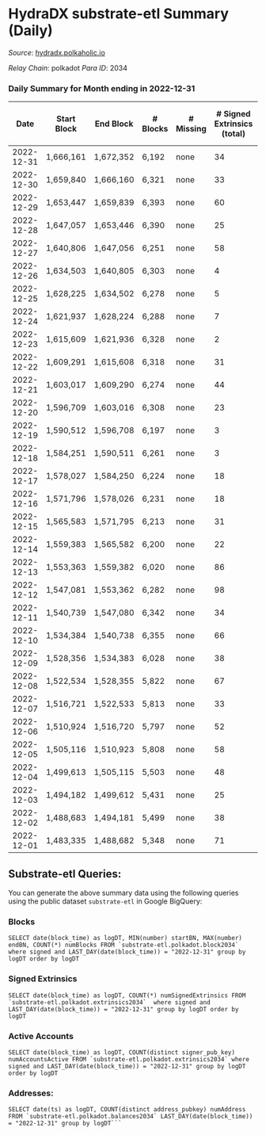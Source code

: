 # HydraDX substrate-etl Summary (Daily)

_Source_: [hydradx.polkaholic.io](https://hydradx.polkaholic.io)

*Relay Chain*: polkadot
*Para ID*: 2034



### Daily Summary for Month ending in 2022-12-31


| Date | Start Block | End Block | # Blocks | # Missing | # Signed Extrinsics (total) | # Active Accounts | # Addresses with Balances | # Events | # Transfers | # XCM Transfers In | # XCM Transfers Out |
| ---- | ----------- | --------- | -------- | --------- | --------------------------- | ----------------- | ------------------------- | -------- | ----------- | ------------------ | ------------------- |
| 2022-12-31 | 1,666,161 | 1,672,352 | 6,192 | none | 34 | 23 | 22,542 | 19,202 | 21  | 7 ($1.69) |   |
| 2022-12-30 | 1,659,840 | 1,666,160 | 6,321 | none | 33 | 22 | 22,537 | 19,549 | 14  |   |   |
| 2022-12-29 | 1,653,447 | 1,659,839 | 6,393 | none | 60 | 23 | 22,535 | 19,988 | 42  |   |   |
| 2022-12-28 | 1,647,057 | 1,653,446 | 6,390 | none | 25 | 13 | 22,533 | 19,688 | 11  |   |   |
| 2022-12-27 | 1,640,806 | 1,647,056 | 6,251 | none | 58 | 40 | 22,526 | 19,483 | 40  |   |   |
| 2022-12-26 | 1,634,503 | 1,640,805 | 6,303 | none | 4 | 4 | 22,521 | 19,259 | 1  |   |   |
| 2022-12-25 | 1,628,225 | 1,634,502 | 6,278 | none | 5 | 3 |  | 19,258 | 5  |   |   |
| 2022-12-24 | 1,621,937 | 1,628,224 | 6,288 | none | 7 | 6 |  | 19,245 | 2  |   |   |
| 2022-12-23 | 1,615,609 | 1,621,936 | 6,328 | none | 2 | 2 |  | 19,321 |   |   |   |
| 2022-12-22 | 1,609,291 | 1,615,608 | 6,318 | none | 31 | 23 |  | 19,517 | 8  | 3  |   |
| 2022-12-21 | 1,603,017 | 1,609,290 | 6,274 | none | 44 | 31 |  | 19,553 | 5  |   |   |
| 2022-12-20 | 1,596,709 | 1,603,016 | 6,308 | none | 23 | 12 |  | 19,424 | 3  |   |   |
| 2022-12-19 | 1,590,512 | 1,596,708 | 6,197 | none | 3 | 3 |  | 18,936 | 1  |   |   |
| 2022-12-18 | 1,584,251 | 1,590,511 | 6,261 | none | 3 | 3 |  | 19,123 | 1  |   |   |
| 2022-12-17 | 1,578,027 | 1,584,250 | 6,224 | none | 18 | 12 | 22,512 | 19,130 | 6  |   |   |
| 2022-12-16 | 1,571,796 | 1,578,026 | 6,231 | none | 18 | 13 | 22,510 | 19,219 | 5  |   |   |
| 2022-12-15 | 1,565,583 | 1,571,795 | 6,213 | none | 31 | 19 | 22,507 | 19,207 | 22  |   |   |
| 2022-12-14 | 1,559,383 | 1,565,582 | 6,200 | none | 22 | 14 | 22,501 | 19,092 | 15  |   |   |
| 2022-12-13 | 1,553,363 | 1,559,382 | 6,020 | none | 86 | 44 | 22,495 | 19,062 | 27  | 1  |   |
| 2022-12-12 | 1,547,081 | 1,553,362 | 6,282 | none | 98 | 48 | 22,488 | 19,897 | 7  | 3  |   |
| 2022-12-11 | 1,540,739 | 1,547,080 | 6,342 | none | 34 | 18 |  | 19,626 | 15  |   |   |
| 2022-12-10 | 1,534,384 | 1,540,738 | 6,355 | none | 66 | 43 |  | 19,845 | 18  |   |   |
| 2022-12-09 | 1,528,356 | 1,534,383 | 6,028 | none | 38 | 25 |  | 18,668 | 5  |   |   |
| 2022-12-08 | 1,522,534 | 1,528,355 | 5,822 | none | 67 | 42 | 22,480 | 18,269 | 22  |   |   |
| 2022-12-07 | 1,516,721 | 1,522,533 | 5,813 | none | 33 | 23 | 22,475 | 18,002 | 13  |   |   |
| 2022-12-06 | 1,510,924 | 1,516,720 | 5,797 | none | 52 | 39 | 22,470 | 18,005 | 13  |   |   |
| 2022-12-05 | 1,505,116 | 1,510,923 | 5,808 | none | 58 | 30 | 22,467 | 18,290 | 51  |   |   |
| 2022-12-04 | 1,499,613 | 1,505,115 | 5,503 | none | 48 | 20 | 22,445 | 17,174 | 34  |   |   |
| 2022-12-03 | 1,494,182 | 1,499,612 | 5,431 | none | 25 | 21 | 22,435 | 16,712 | 14  |   |   |
| 2022-12-02 | 1,488,683 | 1,494,181 | 5,499 | none | 38 | 24 | 22,435 | 17,104 | 19  |   |   |
| 2022-12-01 | 1,483,335 | 1,488,682 | 5,348 | none | 71 | 34 | 22,428 | 16,825 | 35  |   |   |

## Substrate-etl Queries:
You can generate the above summary data using the following queries using the public dataset `substrate-etl` in Google BigQuery:


### Blocks
```
SELECT date(block_time) as logDT, MIN(number) startBN, MAX(number) endBN, COUNT(*) numBlocks FROM `substrate-etl.polkadot.block2034`  where signed and LAST_DAY(date(block_time)) = "2022-12-31" group by logDT order by logDT
```


### Signed Extrinsics
```
SELECT date(block_time) as logDT, COUNT(*) numSignedExtrinsics FROM `substrate-etl.polkadot.extrinsics2034`  where signed and LAST_DAY(date(block_time)) = "2022-12-31" group by logDT order by logDT
```


### Active Accounts
```
SELECT date(block_time) as logDT, COUNT(distinct signer_pub_key) numAccountsActive FROM `substrate-etl.polkadot.extrinsics2034` where signed and LAST_DAY(date(block_time)) = "2022-12-31" group by logDT order by logDT
```


### Addresses:
```
SELECT date(ts) as logDT, COUNT(distinct address_pubkey) numAddress FROM `substrate-etl.polkadot.balances2034` LAST_DAY(date(block_time)) = "2022-12-31" group by logDT```


